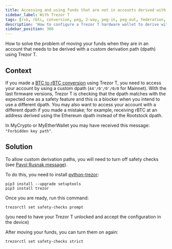 ```yaml
---
title: Accessing and using funds that are not in accounts derived with Rootstock (RSK) dpath in Trezor T
sidebar_label: With Trezor T
tags: [rsk, rbtc, conversion, peg, 2-way, peg-in, peg-out, federation, trezor, dpath]
description: 'How to configure a Trezor T hardware wallet to derive with a custom dpath.'
sidebar_position: 306
---
```


How to solve the problem of moving your funds when they are in an account that needs to
be derived with a custom derivation path (dpath) using Trezor T.

## Context

If you made a [BTC to rBTC conversion](/concepts/rbtc/conversion-with-ledger#btc-to-rbtc-conversion) using Trezor T, you need to access your account by using a custom dpath (`44'/0'/0'/0/0` for Mainnet). With the last firmware versions, Trezor T is checking that the dpath matches with the expected one as a safety feature and this is a blocker when you intend to use a different dpath.
You may also want to access your account with a different dpath if you made a mistake; for example, receiving rBTC at an address derived using the Ethereum dpath instead of the Rootstock dpath.

In MyCrypto or MyEtherWallet you may have received this message: `"Forbidden key path"`.

## Solution

To allow custom derivation paths, you will need to turn off safety checks (see [Pavol Rusnak message](https://github.com/trezor/trezor-firmware/issues/1255#issuecomment-691463540)).

To do this, you need to install [python-trezor](https://github.com/trezor/python-trezor):

```shell
pip3 install --upgrade setuptools
pip3 install trezor
```

Once you are ready, run this command:

```shell
trezorctl set safety-checks prompt
```
(you need to have your Trezor T unlocked and accept the configuration in the device)

After moving your funds, you can turn them on again:

```shell
trezorctl set safety-checks strict
```